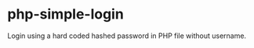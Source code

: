 php-simple-login
================

Login using a hard coded hashed password in PHP file without username.
